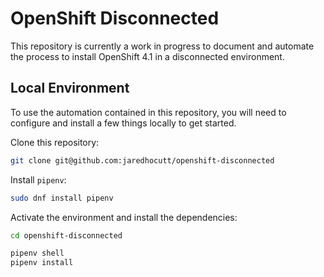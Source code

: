 # OpenShift Disconnected

This repository is currently a work in progress to document and automate the
process to install OpenShift 4.1 in a disconnected environment.

## Local Environment

To use the automation contained in this repository, you will need to configure
and install a few things locally to get started.

Clone this repository:

```bash
git clone git@github.com:jaredhocutt/openshift-disconnected
```

Install `pipenv`:

```bash
sudo dnf install pipenv
```

Activate the environment and install the dependencies:

```bash
cd openshift-disconnected

pipenv shell
pipenv install
```
